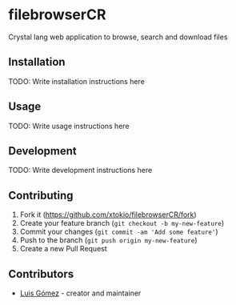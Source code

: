 # filebrowserCR

Crystal lang web application to browse, search and download files

## Installation

TODO: Write installation instructions here

## Usage

TODO: Write usage instructions here

## Development

TODO: Write development instructions here

## Contributing

1. Fork it (<https://github.com/xtokio/filebrowserCR/fork>)
2. Create your feature branch (`git checkout -b my-new-feature`)
3. Commit your changes (`git commit -am 'Add some feature'`)
4. Push to the branch (`git push origin my-new-feature`)
5. Create a new Pull Request

## Contributors

- [Luis Gómez](https://github.com/xtokio) - creator and maintainer
